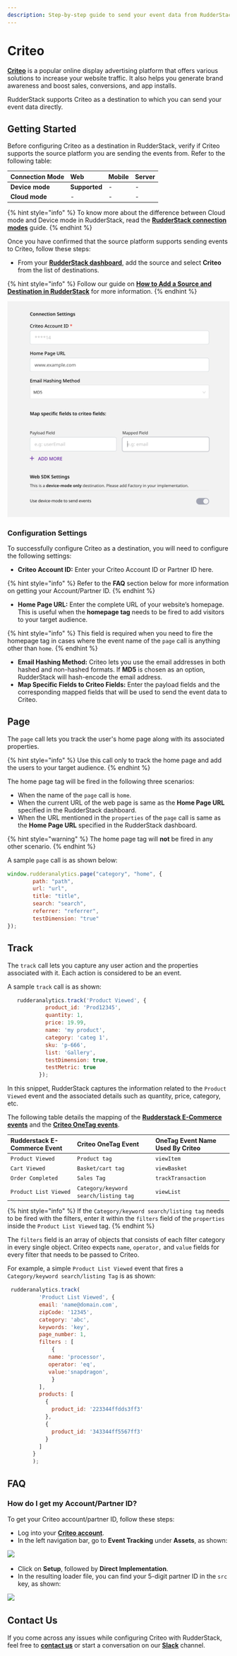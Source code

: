 ```yaml
---
description: Step-by-step guide to send your event data from RudderStack to Criteo.
---
```


# Criteo

[**Criteo**](https://www.criteo.com/) is a popular online display advertising platform that offers various solutions to increase your website traffic. It also helps you generate brand awareness and boost sales, conversions, and app installs.

RudderStack supports Criteo as a destination to which you can send your event data directly.

## Getting Started

Before configuring Criteo as a destination in RudderStack, verify if Criteo supports the source platform you are sending the events from. Refer to the following table:

| **Connection Mode** | **Web** | **Mobile** | **Server** |
| :--- | :--- | :--- | :--- |
| **Device mode** | **Supported** | - | - |
| **Cloud mode** | - | - | - |

{% hint style="info" %}
To know more about the difference between Cloud mode and Device mode in RudderStack, read the [**RudderStack connection modes**](https://docs.rudderstack.com/get-started/rudderstack-connection-modes) guide.
{% endhint %}

Once you have confirmed that the source platform supports sending events to Criteo, follow these steps:

* From your [**RudderStack dashboard**](https://app.rudderstack.com/), add the source and select **Criteo** from the list of destinations.

{% hint style="info" %}
Follow our guide on [**How to Add a Source and Destination in RudderStack**](https://docs.rudderstack.com/how-to-guides/adding-source-and-destination-rudderstack) for more information.
{% endhint %}

![Configuration Settings for Criteo](../../.gitbook/assets/Criteo.png)

### Configuration Settings

To successfully configure Criteo as a destination, you will need to configure the following settings:

* **Criteo Account ID:** Enter your Criteo Account ID or Partner ID here.

{% hint style="info" %}
Refer to the **FAQ** section below for more information on getting your Account/Partner ID.
{% endhint %}

* **Home Page URL:** Enter the complete URL of your website’s homepage. This is useful when the **homepage tag** needs to be fired to add visitors to your target audience.

{% hint style="info" %}
This field is required when you need to fire the homepage tag in cases where the event name of the `page` call is anything other than `home`.
{% endhint %}

* **Email Hashing Method:** Criteo lets you use the email addresses in both hashed and non-hashed formats. If **MD5** is chosen as an option, RudderStack will hash-encode the email address.
* **Map Specific Fields to Criteo Fields:** Enter the payload fields and the corresponding mapped fields that will be used to send the event data to Criteo.

## Page

The `page` call lets you track the user's home page along with its associated properties.

{% hint style="info" %}
Use this call only to track the home page and add the users to your target audience.
{% endhint %}

The home page tag will be fired in the following three scenarios:

* When the name of the `page` call is `home`.
* When the current URL of the web page is same as the **Home Page URL** specified in the RudderStack dashboard. 
* When the URL mentioned in the `properties` of the `page` call is same as the **Home Page URL** specified in the RudderStack dashboard. 

{% hint style="warning" %}
The home page tag will **not** be fired in any other scenario.
{% endhint %}

A sample `page` call is as shown below:

```javascript
window.rudderanalytics.page("category", "home", {
        path: "path",
        url: "url",
        title: "title",
        search: "search",
        referrer: "referrer",
        testDimension: "true"
});
```

## Track

The `track` call lets you capture any user action and the properties associated with it. Each action is considered to be an event.

A sample `track` call is as shown:

```javascript
   rudderanalytics.track('Product Viewed', {
            product_id: 'Prod12345',
            quantity: 1,
            price: 19.99,
            name: 'my product',
            category: 'categ 1',
            sku: 'p-666',
            list: 'Gallery',
            testDimension: true,
            testMetric: true
          });
```

In this snippet, RudderStack captures the information related to the `Product Viewed` event and the associated details such as quantity, price, category, etc.

The following table details the mapping of the [**Rudderstack E-Commerce events**](https://docs.rudderstack.com/rudderstack-api/rudderstack-ecommerce-events-specification) and the [**Criteo OneTag events**](https://support.criteo.com/s/article?article=All-Criteo-OneTag-events-and-parameters&language=en_US).

| **Rudderstack E-Commerce Event** | **Criteo OneTag Event** | **OneTag Event Name Used By Criteo** |
| :--- | :--- | :--- |
| `Product Viewed` | `Product tag` | `viewItem` |
| `Cart Viewed` | `Basket/cart tag` | `viewBasket` |
| `Order Completed` | `Sales Tag` | `trackTransaction` |
| `Product List Viewed` | `Category/keyword search/listing tag` | `viewList` |

{% hint style="info" %}
If the `Category/keyword search/listing tag` needs to be fired with the filters, enter it within the `filters` field of the `properties` inside the `Product List Viewed` tag.
{% endhint %}

The `filters` field is an array of objects that consists of each filter category in every single object. Criteo expects `name`, `operator,` and `value` fields for every filter that needs to be passed to Criteo.

For example, a simple `Product List Viewed` event that fires a `Category/keyword search/listing Tag` is as shown:

```javascript
 rudderanalytics.track(
          'Product List Viewed', {
          email: 'name@domain.com',
          zipCode: '12345',
          category: 'abc',
          keywords: 'key',
          page_number: 1,
          filters : [
              {
             name: 'processor',
             operator: 'eq',
             value:'snapdragon',
              }
          ],
          products: [
            {
              product_id: '223344ffdds3ff3'
            },
            {
              product_id: '343344ff5567ff3'
            }
          ]
        }
        );
```

## FAQ

### How do I get my Account/Partner ID?

To get your Criteo account/partner ID, follow these steps:

* Log into your [**Criteo account**](https://www.criteo.com/login/).
* In the left navigation bar, go to **Event Tracking** under **Assets**, as shown:

![](https://user-images.githubusercontent.com/59817155/127632648-75ef6105-09fc-4344-b59d-876d45d82951.png)

* Click on **Setup**, followed by **Direct Implementation**.
* In the resulting loader file, you can find your 5-digit partner ID in the `src` key, as shown:

![](https://user-images.githubusercontent.com/59817155/127632914-01fb0c10-1741-478e-b5d3-685d4c145f26.png)

## Contact Us

If you come across any issues while configuring Criteo with RudderStack, feel free to [**contact us**](mailto:docs@rudderstack.com) or start a conversation on our [**Slack**](https://resources.rudderstack.com/join-rudderstack-slack) channel.

